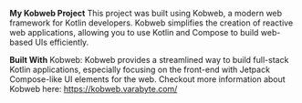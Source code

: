 **My Kobweb Project**
This project was built using Kobweb, a modern web framework for Kotlin developers. Kobweb simplifies the creation of reactive web applications, allowing you to use Kotlin and Compose to build web-based UIs efficiently.

**Built With**
Kobweb: Kobweb provides a streamlined way to build full-stack Kotlin applications, especially focusing on the front-end with Jetpack Compose-like UI elements for the web. Checkout more information about Kobweb here: https://kobweb.varabyte.com/
